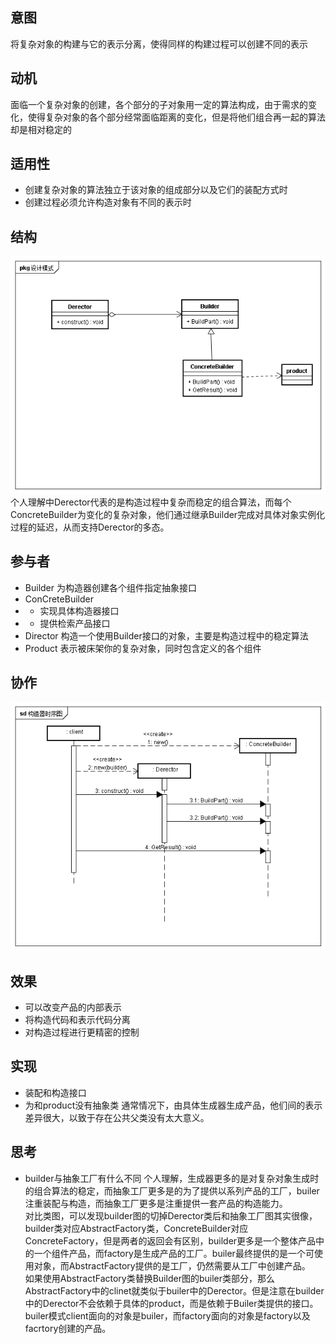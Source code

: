 ## 意图
将复杂对象的构建与它的表示分离，使得同样的构建过程可以创建不同的表示

## 动机
面临一个复杂对象的创建，各个部分的子对象用一定的算法构成，由于需求的变化，使得复杂对象的各个部分经常面临距离的变化，但是将他们组合再一起的算法却是相对稳定的

## 适用性
* 创建复杂对象的算法独立于该对象的组成部分以及它们的装配方式时
* 创建过程必须允许构造对象有不同的表示时

## 结构
![构造器结构](uml/构造器.png)
个人理解中Derector代表的是构造过程中复杂而稳定的组合算法，而每个ConcreteBuilder为变化的复杂对象，他们通过继承Builder完成对具体对象实例化过程的延迟，从而支持Derector的多态。

## 参与者
* Builder
为构造器创建各个组件指定抽象接口
* ConCreteBuilder
* - 实现具体构造器接口
* - 提供检索产品接口
* Director
构造一个使用Builder接口的对象，主要是构造过程中的稳定算法
* Product
表示被床架你的复杂对象，同时包含定义的各个组件



## 协作
![构造器协作](uml/构造器时序图.png)

## 效果
* 可以改变产品的内部表示
* 将构造代码和表示代码分离
* 对构造过程进行更精密的控制

## 实现
* 装配和构造接口
* 为和product没有抽象类
通常情况下，由具体生成器生成产品，他们间的表示差异很大，以致于存在公共父类没有太大意义。

## 思考
* builder与抽象工厂有什么不同
个人理解，生成器更多的是对复杂对象生成时的组合算法的稳定，而抽象工厂更多是的为了提供以系列产品的工厂，builer注重装配与构造，而抽象工厂更多是注重提供一套产品的构造能力。<br/>
对比类图，可以发现builder图的切掉Derector类后和抽象工厂图其实很像，builder类对应AbstractFactory类，ConcreteBuilder对应ConcreteFactory，但是两者的返回会有区别，builder更多是一个整体产品中的一个组件产品，而factory是生成产品的工厂。builer最终提供的是一个可使用对象，而AbstractFactory提供的是工厂，仍然需要从工厂中创建产品。<br/>
如果使用AbstractFactory类替换Builder图的builer类部分，那么AbstractFactory中的clinet就类似于builer中的Derector。但是注意在builder中的Derector不会依赖于具体的product，而是依赖于Builer类提供的接口。builer模式client面向的对象是builer，而factory面向的对象是factory以及facrtory创建的产品。